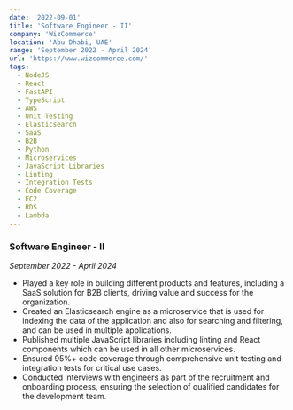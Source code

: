 ```yaml
---
date: '2022-09-01'
title: 'Software Engineer - II'
company: 'WizCommerce'
location: 'Abu Dhabi, UAE'
range: 'September 2022 - April 2024'
url: 'https://www.wizcommerce.com/'
tags:
  - NodeJS
  - React
  - FastAPI
  - TypeScript
  - AWS
  - Unit Testing
  - Elasticsearch
  - SaaS
  - B2B
  - Python
  - Microservices
  - JavaScript Libraries
  - Linting
  - Integration Tests
  - Code Coverage
  - EC2
  - RDS
  - Lambda
---
```


### Software Engineer - II

_September 2022 - April 2024_

>

- Played a key role in building different products and features, including a SaaS solution for B2B clients, driving value and success for the organization.
- Created an Elasticsearch engine as a microservice that is used for indexing the data of the application and also for searching and filtering, and can be used in multiple applications.
- Published multiple JavaScript libraries including linting and React components which can be used in all other microservices.
- Ensured 95%+ code coverage through comprehensive unit testing and integration tests for critical use cases.
- Conducted interviews with engineers as part of the recruitment and onboarding process, ensuring the selection of qualified candidates for the development team.
